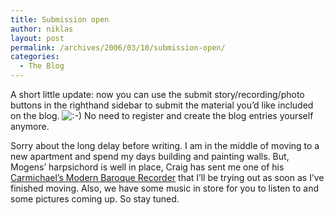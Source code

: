 ```yaml
---
title: Submission open
author: niklas
layout: post
permalink: /archives/2006/03/10/submission-open/
categories:
  - The Blog
---
```

A short little update: now you can use the submit story/recording/photo buttons in the righthand sidebar to submit the material you&#8217;d like included on the blog. <img src='http://blog.saers.com/wp-includes/images/smilies/icon_smile.gif' alt=':-)' class='wp-smiley' /> No need to register and create the blog entries yourself anymore.

Sorry about the long delay before writing. I am in the middle of moving to a new apartment and spend my days building and painting walls. But, Mogens&#8217; harpsichord is well in place, Craig has sent me one of his <a href="http://www.saers.com/~craig/SuperRecorder.html" class="broken_link">Carmichael&#8217;s Modern Baroque Recorder</a> that I&#8217;ll be trying out as soon as I&#8217;ve finished moving. Also, we have some music in store for you to listen to and some pictures coming up. So stay tuned.